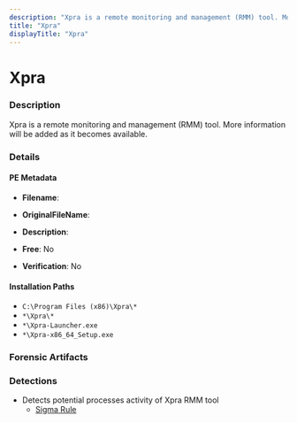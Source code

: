 ```yaml
---
description: "Xpra is a remote monitoring and management (RMM) tool. More information will be added as it becomes available."
title: "Xpra"
displayTitle: "Xpra"
---
```




# Xpra


### Description

Xpra is a remote monitoring and management (RMM) tool. More information will be added as it becomes available.




### Details


#### PE Metadata
- **Filename**: 
- **OriginalFileName**: 
- **Description**: 


- **Free**: No

- **Verification**: No




#### Installation Paths
- `C:\Program Files (x86)\Xpra\*`
- `*\Xpra\*`
- `*\Xpra-Launcher.exe`
- `*\Xpra-x86_64_Setup.exe`

### Forensic Artifacts






### Detections
- Detects potential processes activity of Xpra RMM tool
  - [Sigma Rule](https://github.com/magicsword-io/LOLRMM/blob/main/detections/sigma/xpra_processes_sigma.yml)



